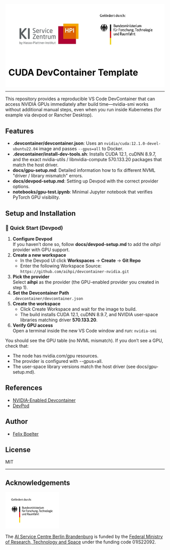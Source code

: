<div style="background-color: #ffffff; color: #000000; padding: 10px;">
<img src="images\img\logo_aisc_bmftr.jpg">
<h1> CUDA DevContainer Template
</div>


---

This repository provides a reproducible VS Code DevContainer that can access NVIDIA GPUs immediately after build time—nvidia-smi works without additional manual steps, even when you run inside Kubernetes (for example via devpod or Rancher Desktop).

## Features

- **.devcontainer/devcontainer.json**: Uses an `nvidia/cuda:12.1.0-devel-ubuntu22.04` image and passes `--gpus=all` to Docker.
- **.devcontainer/install-dev-tools.sh**: Installs CUDA 12.1, cuDNN 8.9.7, and the exact nvidia-utils / libnvidia-compute 570.133.20 packages that match the host driver.
- **docs/gpu-setup.md**: Detailed information how to fix different NVML "driver / library mismatch" errors.
- **docs/devpod-setup.md**: Setting up Devpod with the correct provider options.
- **notebooks/gpu-test.ipynb**: Minimal Jupyter notebook that verifies PyTorch GPU visibility.


## Setup and Installation
### 🚀 Quick Start (Devpod)
1.	**Configure Devpod**  
If you haven’t done so, follow **docs/devpod-setup.md** to add the _aihpi_ provider with GPU support.
2. **Create a new workspace**  
   - In the Devpod UI click **Workspaces** → **Create** → **Git Repo**
   - Enter the following Workspace Source: `https://github.com/aihpi/devcontainer-nvidia.git`
3. **Pick the provider**  
Select **aihpi** as the provider (the GPU-enabled provider you created in step 1).
4. **Set the Devcontainer Path**  
`.devcontainer/devcontainer.json`
5. **Create the workspace**  
   - Click Create Workspace and wait for the image to build.
   - The build installs CUDA 12.1, cuDNN 8.9.7, and NVIDIA user-space libraries matching driver **570.133.20**.
6. **Verify GPU access**  
Open a terminal inside the new VS Code window and run:
`nvidia-smi`

You should see the GPU table (no NVML mismatch).
If you don’t see a GPU, check that:  
- The node has nvidia.com/gpu resources.
-	The provider is configured with --gpus=all.
-	The user-space library versions match the host driver (see docs/gpu-setup.md).


## References

- [NVIDIA-Enabled Devcontainer](https://github.com/felixboelter/devcontainer-nvidia-base/)
- [DevPod](https://devpod.sh/)

## Author
- [Felix Boelter](https://www.linkedin.com/in/felixboelter/)

## License
MIT

---

## Acknowledgements
<img src="00_aisc/img/logo_bmftr_de.png" alt="drawing" style="width:170px;"/>

The [AI Service Centre Berlin Brandenburg](http://hpi.de/kisz) is funded by the [Federal Ministry of Research, Technology and Space](https://www.bmbf.de/) under the funding code 01IS22092.

